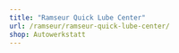 ```yaml
---
title: "Ramseur Quick Lube Center"
url: /ramseur/ramseur-quick-lube-center/
shop: Autowerkstatt
---
```

